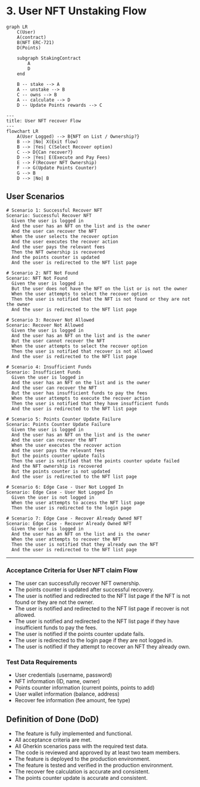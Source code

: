 # 3. User NFT Unstaking Flow

```mermaid
graph LR
    C(User)
    A(contract)
    B(NFT ERC-721)
    D(Points)

    subgraph StakingContract
        A
        D
    end

    B -- stake --> A
    A -- unstake --> B
    C -- owns --> B
    A -- calculate --> D
    D -- Update Points rewards --> C
```

```mermaid
---
title: User NFT recover Flow
---
flowchart LR
    A(User Logged) --> B{NFT on List / Ownership?}
    B --> |No| X(Exit flow)
    B --> |Yes| C(Select Recover option)
    C --> D{Can recover?}
    D --> |Yes| E(Execute and Pay Fees)
    E --> F(Recover NFT Ownership)
    F --> G(Update Points Counter)
    G --> B 
    D --> |No| B  
```

## User Scenarios

```gherkin
# Scenario 1: Successful Recover NFT
Scenario: Successful Recover NFT
  Given the user is logged in
  And the user has an NFT on the list and is the owner
  And the user can recover the NFT
  When the user selects the recover option
  And the user executes the recover action
  And the user pays the relevant fees
  Then the NFT ownership is recovered
  And the points counter is updated
  And the user is redirected to the NFT list page

# Scenario 2: NFT Not Found
Scenario: NFT Not Found
  Given the user is logged in
  But the user does not have the NFT on the list or is not the owner
  When the user attempts to select the recover option
  Then the user is notified that the NFT is not found or they are not the owner
  And the user is redirected to the NFT list page

# Scenario 3: Recover Not Allowed
Scenario: Recover Not Allowed
  Given the user is logged in
  And the user has an NFT on the list and is the owner
  But the user cannot recover the NFT
  When the user attempts to select the recover option
  Then the user is notified that recover is not allowed
  And the user is redirected to the NFT list page

# Scenario 4: Insufficient Funds
Scenario: Insufficient Funds
  Given the user is logged in
  And the user has an NFT on the list and is the owner
  And the user can recover the NFT
  But the user has insufficient funds to pay the fees
  When the user attempts to execute the recover action
  Then the user is notified that they have insufficient funds
  And the user is redirected to the NFT list page

# Scenario 5: Points Counter Update Failure
Scenario: Points Counter Update Failure
  Given the user is logged in
  And the user has an NFT on the list and is the owner
  And the user can recover the NFT
  When the user executes the recover action
  And the user pays the relevant fees
  But the points counter update fails
  Then the user is notified that the points counter update failed
  And the NFT ownership is recovered
  But the points counter is not updated
  And the user is redirected to the NFT list page

# Scenario 6: Edge Case - User Not Logged In
Scenario: Edge Case - User Not Logged In
  Given the user is not logged in
  When the user attempts to access the NFT list page
  Then the user is redirected to the login page

# Scenario 7: Edge Case - Recover Already Owned NFT
Scenario: Edge Case - Recover Already Owned NFT
  Given the user is logged in
  And the user has an NFT on the list and is the owner
  When the user attempts to recover the NFT
  Then the user is notified that they already own the NFT
  And the user is redirected to the NFT list page
```

---

### Acceptance Criteria for User NFT claim Flow

- The user can successfully recover NFT ownership.
- The points counter is updated after successful recovery.
- The user is notified and redirected to the NFT list page if the NFT is not found or they are not the owner.
- The user is notified and redirected to the NFT list page if recover is not allowed.
- The user is notified and redirected to the NFT list page if they have insufficient funds to pay the fees.
- The user is notified if the points counter update fails.
- The user is redirected to the login page if they are not logged in.
- The user is notified if they attempt to recover an NFT they already own.

### Test Data Requirements

- User credentials (username, password)
- NFT information (ID, name, owner)
- Points counter information (current points, points to add)
- User wallet information (balance, address)
- Recover fee information (fee amount, fee type)

## Definition of Done (DoD)

- The feature is fully implemented and functional.
- All acceptance criteria are met.
- All Gherkin scenarios pass with the required test data.
- The code is reviewed and approved by at least two team members.
- The feature is deployed to the production environment.
- The feature is tested and verified in the production environment.
- The recover fee calculation is accurate and consistent.
- The points counter update is accurate and consistent.

